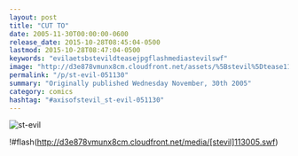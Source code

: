 ```yaml
---
layout: post
title: "CUT TO"
date: 2005-11-30T00:00:00-0600
release_date: 2015-10-28T08:45:04-0500
lastmod: 2015-10-28T08:47:04-0500
keywords: "evilaetsbstevildteasejpgflashmediastevilswf"
image: "http://d3e878vmunx8cm.cloudfront.net/assets/%5Bstevil%5Dtease113005.jpg"
permalink: "/p/st-evil-051130"
summary: "Originally published Wednesday November, 30th 2005"
category: comics
hashtag: "#axisofstevil_st-evil-051130"
---
```


![st-evil](http://d3e878vmunx8cm.cloudfront.net/assets/%5Bstevil%5Dtease113005.jpg)

!#flash(http://d3e878vmunx8cm.cloudfront.net/media/[stevil]113005.swf)

